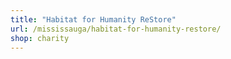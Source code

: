 ```yaml
---
title: "Habitat for Humanity ReStore"
url: /mississauga/habitat-for-humanity-restore/
shop: charity
---
```

